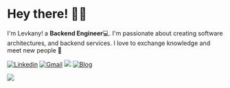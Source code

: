 <!-- Greeting -->
# Hey there! :wave::smiley:

<!--Introduction -->
I'm Levkany! a **Backend Engineer**:computer:. I'm passionate about creating software architectures, and backend services.
I love to exchange knowledge and meet new people 🌟
<br>

<!-- Your badges -->
[![Linkedin](https://img.shields.io/badge/-levkany-blue?style=flat&logo=Linkedin&logoColor=white)](https://www.linkedin.com/in/lev-knyazev-465550226/)
[![Gmail](https://img.shields.io/badge/-levkany.dev-c14438?style=flat&logo=Gmail&logoColor=white)](mailto:levkany.dev@gmail.com)
![](https://komarev.com/ghpvc/?username=levkany&style=flat)
[![Blog](https://img.shields.io/badge/-Blog-blue?style=flat&logo=wordpress&logoColor=white)](https://www.levkany.com)

![](https://media3.giphy.com/media/v1.Y2lkPTc5MGI3NjExM2YxaWh4ZzUzc3ozbnFmMXhrejMzdDBuOTA3OXlxbmliZzFoNHZmZiZlcD12MV9pbnRlcm5hbF9naWZfYnlfaWQmY3Q9Zw/Dh5q0sShxgp13DwrvG/giphy.gif)
